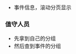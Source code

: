 <span  style="font-family: Simsun,serif; font-size: 17px; ">

- 事件信息，滚动分页显示

### 值守人员

- 先拿到自己的分组
- 然后查到事件的分组

</span>